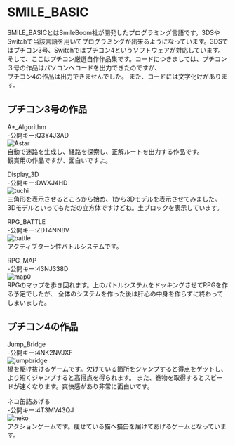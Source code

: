 # SMILE_BASIC
SMILE_BASICとはSmileBoom社が開発したプログラミング言語です。3DSやSwitchで当該言語を用いてプログラミングが出来るようになっています。3DSではプチコン3号、Switchではプチコン4というソフトウェアが対応しています。
そして、ここはプチコン厳選自作作品集です。コードにつきましては、プチコン３号の作品はパソコンへコードを出力できたのですが、  
プチコン4の作品は出力できませんでした。
また、コードには文字化けがあります。  


プチコン3号の作品
-----------
A*_Algorithm  
-公開キー:Q3Y4J3AD  
![Astar](https://user-images.githubusercontent.com/83535394/149553715-28770d6c-33a9-42a6-a373-b094593d9e19.jpg)  
自動で迷路を生成し、経路を探索し、正解ルートを出力する作品です。  
観賞用の作品ですが、面白いですよ。  



Display_3D  
-公開キー:DWXJ4HD  
![tuchi](https://user-images.githubusercontent.com/83535394/149554432-8cfbaa2c-b1ac-4dcd-919d-c236bf0c3bec.jpg)  
三角形を表示させるところから始め、1から3Dモデルを表示させてみました。
3Dモデルといってもただの立方体ですけどね。土ブロックを表示しています。 



RPG_BATTLE  
-公開キー:ZDT4NN8V   
![battle](https://user-images.githubusercontent.com/83535394/149555427-7cb7b194-feb4-44b1-a91d-3e40a399bb41.jpg)  
アクティブターン性バトルシステムです。


RPG_MAP  
-公開キー:43NJ338D  
![map0](https://user-images.githubusercontent.com/83535394/149556719-40d6aebb-08cd-4d97-8be0-582c1e8ab417.jpg)  
RPGのマップを歩き回れます。上のバトルシステムをドッキングさせてRPGを作る予定でしたが、
全体のシステムを作った後は肝心の中身を作らずに終わってしまいました。


プチコン4の作品
------------
Jump_Bridge  
-公開キー:4NK2NVJXF  
![jumpbridge](https://user-images.githubusercontent.com/83535394/149559874-d974eea8-f2c0-4d8a-8d51-438b89746b04.jpg)  
橋を駆け抜けるゲームです。欠けている箇所をジャンプすると得点をゲットし、より短くジャンプすると高得点を得られます。
また、巻物を取得するとスピードが速くなります。爽快感があり非常に面白いです。


ネコ缶詰あげる  
-公開キー:4T3MV43QJ  
![neko](https://user-images.githubusercontent.com/83535394/149560858-0c74dfde-7ce2-42c8-b6dd-73dda6eabb7d.jpg)  
アクションゲームです。痩せている猫へ猫缶を届けてあげるゲームとなっています。
